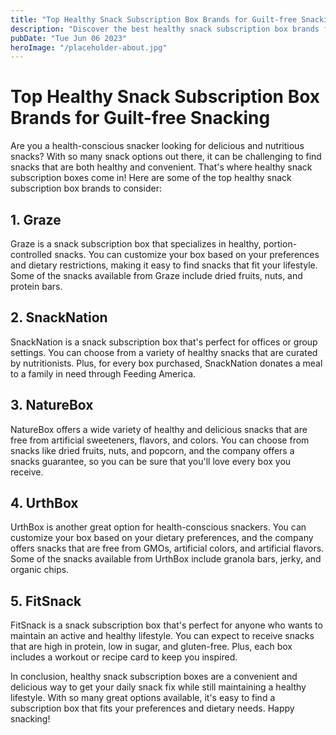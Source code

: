 ```yaml
---
title: "Top Healthy Snack Subscription Box Brands for Guilt-free Snacking"
description: "Discover the best healthy snack subscription box brands for guilt-free snacking, curated just for you. Get tasty and nutritious snacks delivered right to your door!"
pubDate: "Tue Jun 06 2023"
heroImage: "/placeholder-about.jpg"
---
```


# Top Healthy Snack Subscription Box Brands for Guilt-free Snacking

Are you a health-conscious snacker looking for delicious and nutritious snacks? With so many snack options out there, it can be challenging to find snacks that are both healthy and convenient. That&#39;s where healthy snack subscription boxes come in! Here are some of the top healthy snack subscription box brands to consider:

## 1. Graze

Graze is a snack subscription box that specializes in healthy, portion-controlled snacks. You can customize your box based on your preferences and dietary restrictions, making it easy to find snacks that fit your lifestyle. Some of the snacks available from Graze include dried fruits, nuts, and protein bars.

## 2. SnackNation

SnackNation is a snack subscription box that&#39;s perfect for offices or group settings. You can choose from a variety of healthy snacks that are curated by nutritionists. Plus, for every box purchased, SnackNation donates a meal to a family in need through Feeding America.

## 3. NatureBox

NatureBox offers a wide variety of healthy and delicious snacks that are free from artificial sweeteners, flavors, and colors. You can choose from snacks like dried fruits, nuts, and popcorn, and the company offers a snacks guarantee, so you can be sure that you&#39;ll love every box you receive.

## 4. UrthBox

UrthBox is another great option for health-conscious snackers. You can customize your box based on your dietary preferences, and the company offers snacks that are free from GMOs, artificial colors, and artificial flavors. Some of the snacks available from UrthBox include granola bars, jerky, and organic chips.

## 5. FitSnack

FitSnack is a snack subscription box that&#39;s perfect for anyone who wants to maintain an active and healthy lifestyle. You can expect to receive snacks that are high in protein, low in sugar, and gluten-free. Plus, each box includes a workout or recipe card to keep you inspired.

In conclusion, healthy snack subscription boxes are a convenient and delicious way to get your daily snack fix while still maintaining a healthy lifestyle. With so many great options available, it&#39;s easy to find a subscription box that fits your preferences and dietary needs. Happy snacking!